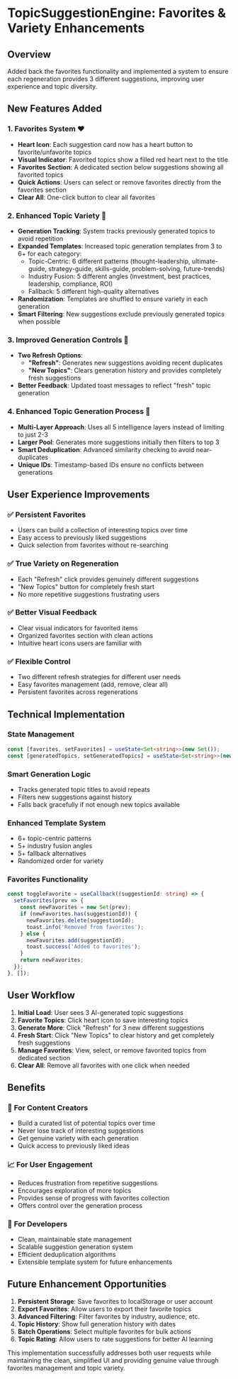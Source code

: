 # TopicSuggestionEngine: Favorites & Variety Enhancements

## Overview
Added back the favorites functionality and implemented a system to ensure each regeneration provides 3 different suggestions, improving user experience and topic diversity.

## New Features Added

### 1. **Favorites System** ❤️
- **Heart Icon**: Each suggestion card now has a heart button to favorite/unfavorite topics
- **Visual Indicator**: Favorited topics show a filled red heart next to the title
- **Favorites Section**: A dedicated section below suggestions showing all favorited topics
- **Quick Actions**: Users can select or remove favorites directly from the favorites section
- **Clear All**: One-click button to clear all favorites

### 2. **Enhanced Topic Variety** 🔄
- **Generation Tracking**: System tracks previously generated topics to avoid repetition
- **Expanded Templates**: Increased topic generation templates from 3 to 6+ for each category:
  - Topic-Centric: 6 different patterns (thought-leadership, ultimate-guide, strategy-guide, skills-guide, problem-solving, future-trends)
  - Industry Fusion: 5 different angles (investment, best practices, leadership, compliance, ROI)
  - Fallback: 5 different high-quality alternatives
- **Randomization**: Templates are shuffled to ensure variety in each generation
- **Smart Filtering**: New suggestions exclude previously generated topics when possible

### 3. **Improved Generation Controls** 🎯
- **Two Refresh Options**:
  - **"Refresh"**: Generates new suggestions avoiding recent duplicates
  - **"New Topics"**: Clears generation history and provides completely fresh suggestions
- **Better Feedback**: Updated toast messages to reflect "fresh" topic generation

### 4. **Enhanced Topic Generation Process** 🧠
- **Multi-Layer Approach**: Uses all 5 intelligence layers instead of limiting to just 2-3
- **Larger Pool**: Generates more suggestions initially then filters to top 3
- **Smart Deduplication**: Advanced similarity checking to avoid near-duplicates
- **Unique IDs**: Timestamp-based IDs ensure no conflicts between generations

## User Experience Improvements

### ✅ **Persistent Favorites**
- Users can build a collection of interesting topics over time
- Easy access to previously liked suggestions
- Quick selection from favorites without re-searching

### ✅ **True Variety on Regeneration**
- Each "Refresh" click provides genuinely different suggestions
- "New Topics" button for completely fresh start
- No more repetitive suggestions frustrating users

### ✅ **Better Visual Feedback**
- Clear visual indicators for favorited items
- Organized favorites section with clean actions
- Intuitive heart icons users are familiar with

### ✅ **Flexible Control**
- Two different refresh strategies for different user needs
- Easy favorites management (add, remove, clear all)
- Persistent favorites across regenerations

## Technical Implementation

### **State Management**
```typescript
const [favorites, setFavorites] = useState<Set<string>>(new Set());
const [generatedTopics, setGeneratedTopics] = useState<Set<string>>(new Set());
```

### **Smart Generation Logic**
- Tracks generated topic titles to avoid repeats
- Filters new suggestions against history
- Falls back gracefully if not enough new topics available

### **Enhanced Template System**
- 6+ topic-centric patterns
- 5+ industry fusion angles  
- 5+ fallback alternatives
- Randomized order for variety

### **Favorites Functionality**
```typescript
const toggleFavorite = useCallback((suggestionId: string) => {
  setFavorites(prev => {
    const newFavorites = new Set(prev);
    if (newFavorites.has(suggestionId)) {
      newFavorites.delete(suggestionId);
      toast.info('Removed from favorites');
    } else {
      newFavorites.add(suggestionId);
      toast.success('Added to favorites');
    }
    return newFavorites;
  });
}, []);
```

## User Workflow

1. **Initial Load**: User sees 3 AI-generated topic suggestions
2. **Favorite Topics**: Click heart icon to save interesting topics
3. **Generate More**: Click "Refresh" for 3 new different suggestions
4. **Fresh Start**: Click "New Topics" to clear history and get completely fresh suggestions
5. **Manage Favorites**: View, select, or remove favorited topics from dedicated section
6. **Clear All**: Remove all favorites with one click when needed

## Benefits

### 🎯 **For Content Creators**
- Build a curated list of potential topics over time
- Never lose track of interesting suggestions
- Get genuine variety with each generation
- Quick access to previously liked ideas

### 📈 **For User Engagement**
- Reduces frustration from repetitive suggestions
- Encourages exploration of more topics
- Provides sense of progress with favorites collection
- Offers control over the generation process

### 🔧 **For Developers**
- Clean, maintainable state management
- Scalable suggestion generation system
- Efficient deduplication algorithms
- Extensible template system for future enhancements

## Future Enhancement Opportunities

1. **Persistent Storage**: Save favorites to localStorage or user account
2. **Export Favorites**: Allow users to export their favorite topics
3. **Advanced Filtering**: Filter favorites by industry, audience, etc.
4. **Topic History**: Show full generation history with dates
5. **Batch Operations**: Select multiple favorites for bulk actions
6. **Topic Rating**: Allow users to rate suggestions for better AI learning

This implementation successfully addresses both user requests while maintaining the clean, simplified UI and providing genuine value through favorites management and topic variety.
